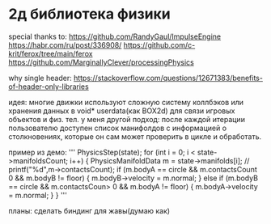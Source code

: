 # 2д библиотека физики
special thanks to:
https://github.com/RandyGaul/ImpulseEngine
https://habr.com/ru/post/336908/
https://github.com/c-krit/ferox/tree/main/ferox
https://github.com/MarginallyClever/processingPhysics


why single header:
https://stackoverflow.com/questions/12671383/benefits-of-header-only-libraries

идея: многие движки используют сложную систему коллбэков или хранения данных в void* userdata(как BOX2d) для связи игровых объектов и физ. тел. 
у меня другой подход: после каждой итерации пользователю доступен список манифолдов с информацией о столкновениях, которые он сам может проверить в цикле и обработать.

пример из демо: 
'''
PhysicsStep(state);
for (int i = 0; i < state->manifoldsCount; i++)
{
    PhysicsManifoldData m = state->manifolds[i];
    // printf("%d",m->contactsCount);
    if (m.bodyA == circle && m.contactsCount 0 && m.bodyB != floor)
    {
        m.bodyB->velocity = m.normal;
    }
    else if (m.bodyB == circle && m.contactsCoun> 0 && m.bodyA != floor)
    {
        m.bodyA->velocity = m.normal;
    }
}
'''


планы:
сделать биндинг для жавы(думаю как)